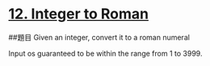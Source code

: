# [12. Integer to Roman](https://leetcode.com/problems/integer-to-roman/)

##題目
Given an integer, convert it to a roman numeral

Input os guaranteed to be within the range from 1 to 3999.